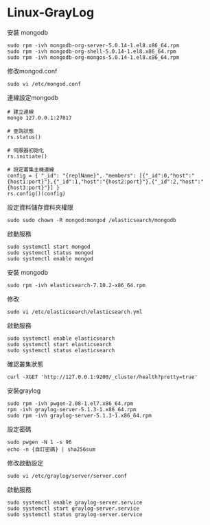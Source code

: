 # Linux-GrayLog

安裝 mongodb
```shell
sudo rpm -ivh mongodb-org-server-5.0.14-1.el8.x86_64.rpm
sudo rpm -ivh mongodb-org-shell-5.0.14-1.el8.x86_64.rpm
sudo rpm -ivh mongodb-org-mongos-5.0.14-1.el8.x86_64.rpm
```

修改mongod.conf
```shell
sudo vi /etc/mongod.conf
```

連線設定mongodb
```shell
# 建立連線
mongo 127.0.0.1:27017

# 查詢狀態
rs.status()

# 伺服器初始化
rs.initiate()

# 設定叢集主機連線
config = { "_id": "{replName}", "members": [{"_id":0,"host":"{host1:port}"},{"_id":1,"host":"{host2:port}"},{"_id":2,"host":"{host3:port}"}] }
rs.config()(config)
```

設定資料儲存資料夾權限
```shell
sudo sudo chown -R mongod:mongod /elasticsearch/mongodb
```

啟動服務
```shell
sudo systemctl start mongod
sudo systemctl status mongod
sudo systemctl enable mongod
```

安裝 mongodb
```shell
sudo rpm -ivh elasticsearch-7.10.2-x86_64.rpm
```

修改
```shell
sudo vi /etc/elasticsearch/elasticsearch.yml
```

啟動服務
```shell
sudo systemctl enable elasticsearch
sudo systemctl start elasticsearch
sudo systemctl status elasticsearch
```

確認叢集狀態
```shell
curl -XGET 'http://127.0.0.1:9200/_cluster/health?pretty=true'
```

安裝graylog
```shell
sudo rpm -ivh pwgen-2.08-1.el7.x86_64.rpm
rpm -ivh graylog-server-5.1.3-1.x86_64.rpm
sudo rpm -ivh graylog-server-5.1.3-1.x86_64.rpm
```

設定密碼
```shell
sudo pwgen -N 1 -s 96
echo -n {自訂密碼} | sha256sum
```

修改啟動設定
```shell
sudo vi /etc/graylog/server/server.conf
```

啟動服務
```shell
sudo systemctl enable graylog-server.service
sudo systemctl start graylog-server.service
sudo systemctl status graylog-server.service
```
